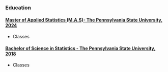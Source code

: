 ### Education

#### <ins>Master of Applied Statistics (M.A.S)- The Pennsylvania State University, 2024 </ins>

- Classes


#### <ins>Bachelor of Science in Statistics - The Pennsylvania State University, 2018 </ins>

- Classes

